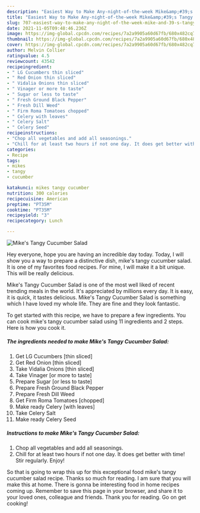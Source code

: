 ```yaml
---
description: "Easiest Way to Make Any-night-of-the-week Mike&amp;#39;s Tangy Cucumber Salad"
title: "Easiest Way to Make Any-night-of-the-week Mike&amp;#39;s Tangy Cucumber Salad"
slug: 707-easiest-way-to-make-any-night-of-the-week-mike-and-39-s-tangy-cucumber-salad
date: 2021-11-05T09:48:46.236Z
image: https://img-global.cpcdn.com/recipes/7a2a9905a60d67fb/680x482cq70/mikes-tangy-cucumber-salad-recipe-main-photo.jpg
thumbnail: https://img-global.cpcdn.com/recipes/7a2a9905a60d67fb/680x482cq70/mikes-tangy-cucumber-salad-recipe-main-photo.jpg
cover: https://img-global.cpcdn.com/recipes/7a2a9905a60d67fb/680x482cq70/mikes-tangy-cucumber-salad-recipe-main-photo.jpg
author: Melvin Collier
ratingvalue: 4.5
reviewcount: 43542
recipeingredient:
- " LG Cucumbers thin sliced"
- " Red Onion thin sliced"
- " Vidalia Onions thin sliced"
- " Vinager or more to taste"
- " Sugar or less to taste"
- " Fresh Ground Black Pepper"
- " Fresh Dill Weed"
- " Firm Roma Tomatoes chopped"
- " Celery with leaves"
- " Celery Salt"
- " Celery Seed"
recipeinstructions:
- "Chop all vegetables and add all seasonings."
- "Chill for at least two hours if not one day. It does get better with time! Stir regularly. Enjoy!"
categories:
- Recipe
tags:
- mikes
- tangy
- cucumber

katakunci: mikes tangy cucumber 
nutrition: 300 calories
recipecuisine: American
preptime: "PT35M"
cooktime: "PT35M"
recipeyield: "3"
recipecategory: Lunch

---
```



![Mike&#39;s Tangy Cucumber Salad](https://img-global.cpcdn.com/recipes/7a2a9905a60d67fb/680x482cq70/mikes-tangy-cucumber-salad-recipe-main-photo.jpg)

Hey everyone, hope you are having an incredible day today. Today, I will show you a way to prepare a distinctive dish, mike&#39;s tangy cucumber salad. It is one of my favorites food recipes. For mine, I will make it a bit unique. This will be really delicious.



Mike&#39;s Tangy Cucumber Salad is one of the most well liked of recent trending meals in the world. It's appreciated by millions every day. It is easy, it is quick, it tastes delicious. Mike&#39;s Tangy Cucumber Salad is something which I have loved my whole life. They are fine and they look fantastic.


To get started with this recipe, we have to prepare a few ingredients. You can cook mike&#39;s tangy cucumber salad using 11 ingredients and 2 steps. Here is how you cook it.

<!--inarticleads1-->

##### The ingredients needed to make Mike&#39;s Tangy Cucumber Salad:

1. Get  LG Cucumbers [thin sliced]
1. Get  Red Onion [thin sliced]
1. Take  Vidalia Onions [thin sliced]
1. Take  Vinager [or more to taste]
1. Prepare  Sugar [or less to taste]
1. Prepare  Fresh Ground Black Pepper
1. Prepare  Fresh Dill Weed
1. Get  Firm Roma Tomatoes [chopped]
1. Make ready  Celery [with leaves]
1. Take  Celery Salt
1. Make ready  Celery Seed




<!--inarticleads2-->

##### Instructions to make Mike&#39;s Tangy Cucumber Salad:

1. Chop all vegetables and add all seasonings.
1. Chill for at least two hours if not one day. It does get better with time! Stir regularly. Enjoy!




So that is going to wrap this up for this exceptional food mike&#39;s tangy cucumber salad recipe. Thanks so much for reading. I am sure that you will make this at home. There is gonna be interesting food in home recipes coming up. Remember to save this page in your browser, and share it to your loved ones, colleague and friends. Thank you for reading. Go on get cooking!
